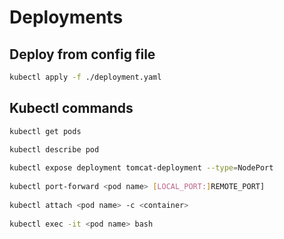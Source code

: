 # Deployments

## Deploy from config file

```bash
kubectl apply -f ./deployment.yaml
```

## Kubectl commands

```bash
kubectl get pods

kubectl describe pod
 
kubectl expose deployment tomcat-deployment --type=NodePort
 
kubectl port-forward <pod name> [LOCAL_PORT:]REMOTE_PORT]
 
kubectl attach <pod name> -c <container>
 
kubectl exec -it <pod name> bash
```

